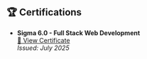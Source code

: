 ## 🏆 Certifications

- **Sigma 6.0 - Full Stack Web Development**  
  [📄 View Certificate](https://github.com/MOUNIKA-M18/certificates/blob/main/mounika-mern.pdf)  
  _Issued: July 2025_

